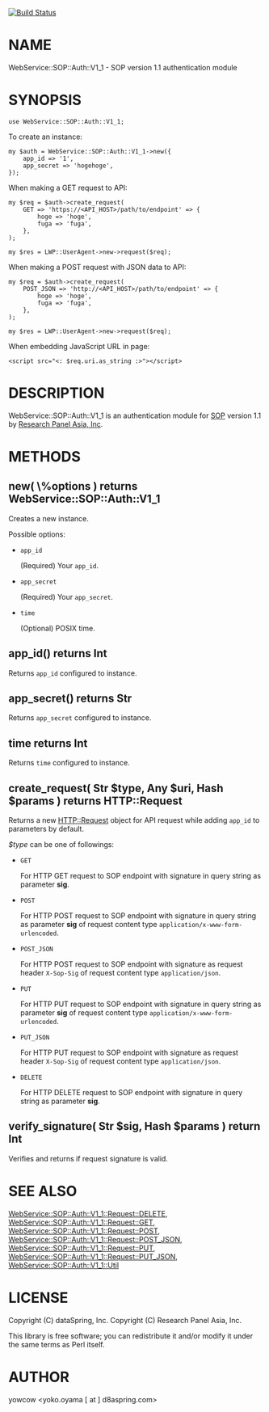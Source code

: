 [![Build Status](https://travis-ci.org/researchpanelasia/p5-WebService-SOP-Auth-V1_1.svg?branch=master)](https://travis-ci.org/researchpanelasia/p5-WebService-SOP-Auth-V1_1)
# NAME

WebService::SOP::Auth::V1\_1 - SOP version 1.1 authentication module

# SYNOPSIS

    use WebService::SOP::Auth::V1_1;

To create an instance:

    my $auth = WebService::SOP::Auth::V1_1->new({
        app_id => '1',
        app_secret => 'hogehoge',
    });

When making a GET request to API:

    my $req = $auth->create_request(
        GET => 'https://<API_HOST>/path/to/endpoint' => {
            hoge => 'hoge',
            fuga => 'fuga',
        },
    );

    my $res = LWP::UserAgent->new->request($req);

When making a POST request with JSON data to API:

    my $req = $auth->create_request(
        POST_JSON => 'http://<API_HOST>/path/to/endpoint' => {
            hoge => 'hoge',
            fuga => 'fuga',
        },
    );

    my $res = LWP::UserAgent->new->request($req);

When embedding JavaScript URL in page:

    <script src="<: $req.uri.as_string :>"></script>

# DESCRIPTION

WebService::SOP::Auth::V1\_1 is an authentication module
for [SOP](http://console.partners.surveyon.com/) version 1.1
by [Research Panel Asia, Inc](http://www.researchpanelasia.com/).

# METHODS

## new( \\%options ) returns WebService::SOP::Auth::V1\_1

Creates a new instance.

Possible options:

- `app_id`

    (Required) Your `app_id`.

- `app_secret`

    (Required) Your `app_secret`.

- `time`

    (Optional) POSIX time.

## app\_id() returns Int

Returns `app_id` configured to instance.

## app\_secret() returns Str

Returns `app_secret` configured to instance.

## time returns Int

Returns `time` configured to instance.

## create\_request( Str $type, Any $uri, Hash $params ) returns HTTP::Request

Returns a new [HTTP::Request](https://metacpan.org/pod/HTTP::Request) object for API request while adding `app_id` to parameters by default.

_$type_ can be one of followings:

- `GET`

    For HTTP GET request to SOP endpoint with signature in query string as parameter
    **sig**.

- `POST`

    For HTTP POST request to SOP endpoint with signature in query string as
    parameter **sig** of request content type `application/x-www-form-urlencoded`.

- `POST_JSON`

    For HTTP POST request to SOP endpoint with signature as request header
    `X-Sop-Sig` of request content type `application/json`.

- `PUT`

    For HTTP PUT request to SOP endpoint with signature in query string as
    parameter **sig** of request content type `application/x-www-form-urlencoded`.

- `PUT_JSON`

    For HTTP PUT request to SOP endpoint with signature as request header
    `X-Sop-Sig` of request content type `application/json`.

- `DELETE`

    For HTTP DELETE request to SOP endpoint with signature in query string as parameter
    **sig**.

## verify\_signature( Str $sig, Hash $params ) return Int

Verifies and returns if request signature is valid.

# SEE ALSO

[WebService::SOP::Auth::V1\_1::Request::DELETE](https://metacpan.org/pod/WebService::SOP::Auth::V1_1::Request::DELETE),
[WebService::SOP::Auth::V1\_1::Request::GET](https://metacpan.org/pod/WebService::SOP::Auth::V1_1::Request::GET),
[WebService::SOP::Auth::V1\_1::Request::POST](https://metacpan.org/pod/WebService::SOP::Auth::V1_1::Request::POST),
[WebService::SOP::Auth::V1\_1::Request::POST\_JSON](https://metacpan.org/pod/WebService::SOP::Auth::V1_1::Request::POST_JSON),
[WebService::SOP::Auth::V1\_1::Request::PUT](https://metacpan.org/pod/WebService::SOP::Auth::V1_1::Request::PUT),
[WebService::SOP::Auth::V1\_1::Request::PUT\_JSON](https://metacpan.org/pod/WebService::SOP::Auth::V1_1::Request::PUT_JSON),
[WebService::SOP::Auth::V1\_1::Util](https://metacpan.org/pod/WebService::SOP::Auth::V1_1::Util)

# LICENSE

Copyright (C) dataSpring, Inc.
Copyright (C) Research Panel Asia, Inc.

This library is free software; you can redistribute it and/or modify
it under the same terms as Perl itself.

# AUTHOR

yowcow &lt;yoko.oyama \[ at \] d8aspring.com>
